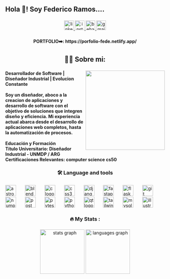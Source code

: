 <h2 align="left">Hola 👋! Soy Federico Ramos....</h2>

###

<div align="center">
  <a href="https://www.linkedin.com/in/federico-ramoss/" target="_blank">
    <img src="https://img.shields.io/static/v1?message=LinkedIn&logo=linkedin&label=&color=0077B5&logoColor=white&labelColor=&style=flat" height="30" alt="linkedin logo"  />
  </a>
  <a href="https://www.instagram.com/federamos.id/" target="_blank">
    <img src="https://img.shields.io/static/v1?message=Instagram&logo=instagram&label=&color=E4405F&logoColor=white&labelColor=&style=flat" height="30" alt="instagram logo"  />
  </a>
  <a href="https://www.behance.net/federicoramos6" target="_blank">
    <img src="https://img.shields.io/static/v1?message=Behance&logo=behance&label=&color=1769ff&logoColor=white&labelColor=&style=flat" height="30" alt="behance logo"  />
  </a>
  <a href="ramosfederico76@gmail.com" target="_blank">
    <img src="https://img.shields.io/static/v1?message=Gmail&logo=gmail&label=&color=D14836&logoColor=white&labelColor=&style=flat" height="30" alt="gmail logo"  />
  </a>
</div>

###

<h4 align="center">PORTFOLIO➡️: https://porfolio-fede.netlify.app/</h4>

###

<h2 align="center">👩‍💻  Sobre mi:</h2>

###

<img align="right" height="250" src="https://mir-s3-cdn-cf.behance.net/user/230/2ce37e1202230651.6212feea12c0d.jpg"  />

###

<h4 align="left">Desarrollador de Software | Diseñador Industrial | Evolucion Constante<br><br>Soy un diseñador, aboco a la creacion de aplicaciones y desarrollo de software con el objetivo de soluciones que integren diseño y eficiencia. Mi experiencia actual abarca desde el desarrollo de aplicaciones web completos, hasta la automatización de procesos.<br><br>Educación y Formación<br>Título Universitario: Diseñador Industrial - UNMDP / ARG<br>Certificaciones Relevantes: computer science cs50</h4>

###

<h3 align="center">🛠 Language and tools</h3>

###

<div align="left">
  <img src="https://cdn.simpleicons.org/astro/FF5D01" height="34" alt="astro logo"  />
  <img width="20" />
  <img src="https://cdn.simpleicons.org/blender/F5792A" height="34" alt="blender logo"  />
  <img width="20" />
  <img src="https://cdn.simpleicons.org/c/A8B9CC" height="34" alt="c logo"  />
  <img width="20" />
  <img src="https://cdn.simpleicons.org/css3/1572B6" height="34" alt="css3 logo"  />
  <img width="20" />
  <img src="https://skillicons.dev/icons?i=django" height="34" alt="django logo"  />
  <img width="20" />
  <img src="https://cdn.simpleicons.org/fastapi/009688" height="34" alt="fastapi logo"  />
  <img width="20" />
  <img src="https://skillicons.dev/icons?i=flask" height="34" alt="flask logo"  />
  <img width="20" />
  <img src="https://cdn.simpleicons.org/git/F05032" height="34" alt="git logo"  />
  <img width="20" />
  <img src="https://cdn.simpleicons.org/numpy/013243" height="34" alt="numpy logo"  />
  <img width="20" />
  <img src="https://cdn.simpleicons.org/postman/FF6C37" height="34" alt="postman logo"  />
  <img width="20" />
  <img src="https://cdn.simpleicons.org/pytest/0A9EDC" height="34" alt="pytest logo"  />
  <img width="20" />
  <img src="https://skillicons.dev/icons?i=py" height="34" alt="python logo"  />
  <img width="20" />
  <img src="https://cdn.simpleicons.org/qt/41CD52" height="34" alt="qt logo"  />
  <img width="20" />
  <img src="https://cdn.simpleicons.org/tailwindcss/06B6D4" height="34" alt="tailwindcss logo"  />
  <img width="20" />
  <img src="https://skillicons.dev/icons?i=mysql" height="34" alt="mysql logo"  />
  <img width="20" />
  <img src="https://cdn.jsdelivr.net/gh/devicons/devicon/icons/illustrator/illustrator-plain.svg" height="34" alt="illustrator logo"  />
</div>

###

<h3 align="center">🔥   My Stats :</h3>

###

<div align="center">
  <img src="https://github-readme-stats.vercel.app/api?username=Fedemramos&hide_title=true&hide_rank=false&show_icons=true&include_all_commits=true&count_private=true&disable_animations=false&theme=radical&locale=en&hide_border=true&order=1" height="140" alt="stats graph"  />
  <img src="https://github-readme-stats.vercel.app/api/top-langs?username=Fedemramos&locale=en&hide_title=true&layout=compact&card_width=320&langs_count=6&theme=radical&hide_border=true&order=2" height="140" alt="languages graph"  />
</div>

###

<!--
**Fedemramos/Fedemramos** is a ✨ _special_ ✨ repository because its `README.md` (this file) appears on your GitHub profile.

Here are some ideas to get you started:

- 🔭 I’m currently working on ...
- 🌱 I’m currently learning ...
- 👯 I’m looking to collaborate on ...
- 🤔 I’m looking for help with ...
- 💬 Ask me about ...
- 📫 How to reach me: ...
- 😄 Pronouns: ...
- ⚡ Fun fact: ...
-->
